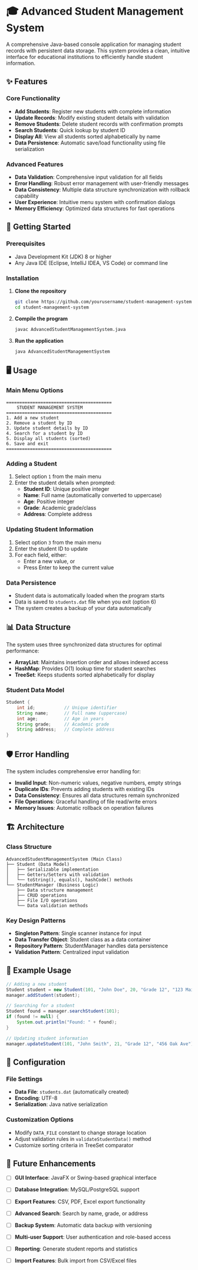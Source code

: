 # 🎓 Advanced Student Management System

A comprehensive Java-based console application for managing student records with persistent data storage. This system provides a clean, intuitive interface for educational institutions to efficiently handle student information.

## ✨ Features

### Core Functionality
- **Add Students**: Register new students with complete information
- **Update Records**: Modify existing student details with validation
- **Remove Students**: Delete student records with confirmation prompts
- **Search Students**: Quick lookup by student ID
- **Display All**: View all students sorted alphabetically by name
- **Data Persistence**: Automatic save/load functionality using file serialization

### Advanced Features
- **Data Validation**: Comprehensive input validation for all fields
- **Error Handling**: Robust error management with user-friendly messages
- **Data Consistency**: Multiple data structure synchronization with rollback capability
- **User Experience**: Intuitive menu system with confirmation dialogs
- **Memory Efficiency**: Optimized data structures for fast operations

## 🚀 Getting Started

### Prerequisites
- Java Development Kit (JDK) 8 or higher
- Any Java IDE (Eclipse, IntelliJ IDEA, VS Code) or command line

### Installation

1. **Clone the repository**
   ```bash
   git clone https://github.com/yourusername/student-management-system.git
   cd student-management-system
   ```

2. **Compile the program**
   ```bash
   javac AdvancedStudentManagementSystem.java
   ```

3. **Run the application**
   ```bash
   java AdvancedStudentManagementSystem
   ```

## 🖥️ Usage

### Main Menu Options

```
========================================
    STUDENT MANAGEMENT SYSTEM
========================================
1. Add a new student
2. Remove a student by ID
3. Update student details by ID
4. Search for a student by ID
5. Display all students (sorted)
6. Save and exit
========================================
```

### Adding a Student
1. Select option `1` from the main menu
2. Enter the student details when prompted:
   - **Student ID**: Unique positive integer
   - **Name**: Full name (automatically converted to uppercase)
   - **Age**: Positive integer
   - **Grade**: Academic grade/class
   - **Address**: Complete address

### Updating Student Information
1. Select option `3` from the main menu
2. Enter the student ID to update
3. For each field, either:
   - Enter a new value, or
   - Press Enter to keep the current value

### Data Persistence
- Student data is automatically loaded when the program starts
- Data is saved to `students.dat` file when you exit (option 6)
- The system creates a backup of your data automatically

## 📊 Data Structure

The system uses three synchronized data structures for optimal performance:

- **ArrayList**: Maintains insertion order and allows indexed access
- **HashMap**: Provides O(1) lookup time for student searches
- **TreeSet**: Keeps students sorted alphabetically for display

### Student Data Model
```java
Student {
    int id;           // Unique identifier
    String name;      // Full name (uppercase)
    int age;          // Age in years
    String grade;     // Academic grade
    String address;   // Complete address
}
```

## 🛡️ Error Handling

The system includes comprehensive error handling for:

- **Invalid Input**: Non-numeric values, negative numbers, empty strings
- **Duplicate IDs**: Prevents adding students with existing IDs
- **Data Consistency**: Ensures all data structures remain synchronized
- **File Operations**: Graceful handling of file read/write errors
- **Memory Issues**: Automatic rollback on operation failures

## 🏗️ Architecture

### Class Structure

```
AdvancedStudentManagementSystem (Main Class)
├── Student (Data Model)
│   ├── Serializable implementation
│   ├── Getters/Setters with validation
│   └── toString(), equals(), hashCode() methods
└── StudentManager (Business Logic)
    ├── Data structure management
    ├── CRUD operations
    ├── File I/O operations
    └── Data validation methods
```

### Key Design Patterns
- **Singleton Pattern**: Single scanner instance for input
- **Data Transfer Object**: Student class as a data container
- **Repository Pattern**: StudentManager handles data persistence
- **Validation Pattern**: Centralized input validation

## 📝 Example Usage

```java
// Adding a new student
Student student = new Student(101, "John Doe", 20, "Grade 12", "123 Main St");
manager.addStudent(student);

// Searching for a student
Student found = manager.searchStudent(101);
if (found != null) {
    System.out.println("Found: " + found);
}

// Updating student information
manager.updateStudent(101, "John Smith", 21, "Grade 12", "456 Oak Ave");
```

## 🔧 Configuration

### File Settings
- **Data File**: `students.dat` (automatically created)
- **Encoding**: UTF-8
- **Serialization**: Java native serialization

### Customization Options
- Modify `DATA_FILE` constant to change storage location
- Adjust validation rules in `validateStudentData()` method
- Customize sorting criteria in TreeSet comparator


## 🔮 Future Enhancements

- [ ] **GUI Interface**: JavaFX or Swing-based graphical interface
- [ ] **Database Integration**: MySQL/PostgreSQL support
- [ ] **Export Features**: CSV, PDF, Excel export functionality
- [ ] **Advanced Search**: Search by name, grade, or address
- [ ] **Backup System**: Automatic data backup with versioning
- [ ] **Multi-user Support**: User authentication and role-based access
- [ ] **Reporting**: Generate student reports and statistics
- [ ] **Import Features**: Bulk import from CSV/Excel files

